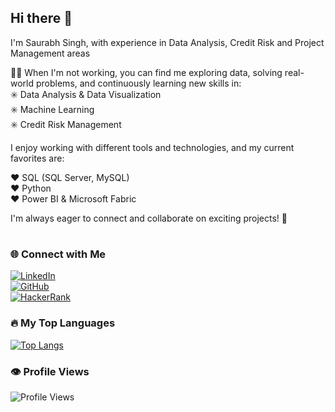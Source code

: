 ## Hi there 👋

I'm Saurabh Singh, with experience in Data Analysis, Credit Risk and Project Management areas

🧑‍💻 When I'm not working, you can find me exploring data, solving real-world problems, and continuously learning new skills in:<br>
✳️ Data Analysis & Data Visualization<br>
✳️ Machine Learning<br>
✳️ Credit Risk Management<br>

I enjoy working with different tools and technologies, and my current favorites are:

❤️ SQL (SQL Server, MySQL)<br>
❤️ Python<br>
❤️ Power BI & Microsoft Fabric<br>

I'm always eager to connect and collaborate on exciting projects! 🚀

# 

### 🌐 Connect with Me
[![LinkedIn](https://img.shields.io/badge/LinkedIn-0A66C2?style=for-the-badge&logo=linkedin&logoColor=white)](https://www.linkedin.com/in/saurabhsingh2124/)  
[![GitHub](https://img.shields.io/badge/GitHub-181717?style=for-the-badge&logo=github&logoColor=white)](https://github.com/singhsaurabh88)  
[![HackerRank](https://img.shields.io/badge/HackerRank-2EC866?style=for-the-badge&logo=hackerrank&logoColor=white)](https://www.hackerrank.com/singhsaurabh2411)  


### 🔥 My Top Languages
[![Top Langs](https://github-readme-stats.vercel.app/api/top-langs/?username=YOUR_USERNAME&layout=compact&theme=radical)](https://github.com/singhsaurabh88)


### 👁️ Profile Views  
![Profile Views](https://komarev.com/ghpvc/?username=singhsaurabh88&color=blue)
